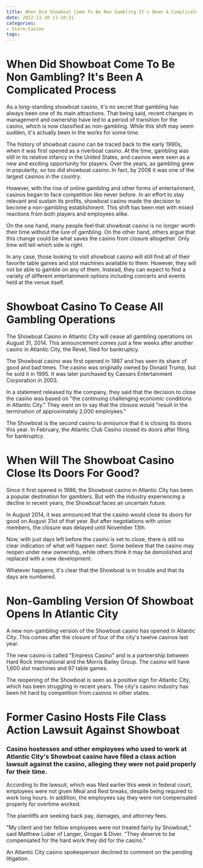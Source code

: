 ```yaml
---
title: When Did Showboat Come To Be Non Gambling It's Been A Complicated Process
date: 2022-11-30 11:10:21
categories:
- Storm Casino
tags:
---
```



#  When Did Showboat Come To Be Non Gambling? It's Been A Complicated Process

As a long-standing showboat casino, it's no secret that gambling has always been one of its main attractions. That being said, recent changes in management and ownership have led to a period of transition for the casino, which is now classified as non-gambling. While this shift may seem sudden, it's actually been in the works for some time.

The history of showboat casino can be traced back to the early 1990s, when it was first opened as a riverboat casino. At the time, gambling was still in its relative infancy in the United States, and casinos were seen as a new and exciting opportunity for players. Over the years, as gambling grew in popularity, so too did showboat casino. In fact, by 2008 it was one of the largest casinos in the country.

However, with the rise of online gambling and other forms of entertainment, casinos began to face competition like never before. In an effort to stay relevant and sustain its profits, showboat casino made the decision to become a non-gambling establishment. This shift has been met with mixed reactions from both players and employees alike.

On the one hand, many people feel that showboat casino is no longer worth their time without the lure of gambling. On the other hand, others argue that this change could be what saves the casino from closure altogether. Only time will tell which side is right.

In any case, those looking to visit showboat casino will still find all of their favorite table games and slot machines available to them. However, they will not be able to gamble on any of them. Instead, they can expect to find a variety of different entertainment options including concerts and events held at the venue itself.

#  Showboat Casino To Cease All Gambling Operations

The Showboat Casino in Atlantic City will cease all gambling operations on August 31, 2014. This announcement comes just a few weeks after another casino in Atlantic City, the Revel, filed for bankruptcy.

The Showboat casino was first opened in 1987 and has seen its share of good and bad times. The casino was originally owned by Donald Trump, but he sold it in 1995. It was later purchased by Caesars Entertainment Corporation in 2003.

In a statement released by the company, they said that the decision to close the casino was based on "the continuing challenging economic conditions in Atlantic City." They went on to say that the closure would "result in the termination of approximately 2,000 employees."

The Showboat is the second casino to announce that it is closing its doors this year. In February, the Atlantic Club Casino closed its doors after filing for bankruptcy.

#  When Will The Showboat Casino Close Its Doors For Good? 

Since it first opened in 1986, the Showboat casino in Atlantic City has been a popular destination for gamblers. But with the industry experiencing a decline in recent years, the Showboat faces an uncertain future. 

In August 2014, it was announced that the casino would close its doors for good on August 31st of that year. But after negotiations with union members, the closure was delayed until November 13th. 

Now, with just days left before the casino is set to close, there is still no clear indication of what will happen next. Some believe that the casino may reopen under new ownership, while others think it may be demolished and replaced with a new development. 

Whatever happens, it's clear that the Showboat is in trouble and that its days are numbered.

#  Non-Gambling Version Of Showboat Opens In Atlantic City

A new non-gambling version of the Showboat casino has opened in Atlantic City. This comes after the closure of four of the city's twelve casinos last year.

The new casino is called "Empress Casino" and is a partnership between Hard Rock International and the Morris Bailey Group. The casino will have 1,600 slot machines and 97 table games.

The reopening of the Showboat is seen as a positive sign for Atlantic City, which has been struggling in recent years. The city's casino industry has been hit hard by competition from casinos in other states.

#  Former Casino Hosts File Class Action Lawsuit Against Showboat

### Casino hostesses and other employees who used to work at Atlantic City's Showboat casino have filed a class action lawsuit against the casino, alleging they were not paid properly for their time.

According to the lawsuit, which was filed earlier this week in federal court, employees were not given Meal and Rest breaks, despite being required to work long hours. In addition, the employees say they were not compensated properly for overtime worked.

The plaintiffs are seeking back pay, damages, and attorney fees.

"My client and her fellow employees were not treated fairly by Showboat," said Matthew Luber of Langer, Grogan & Diver. "They deserve to be compensated for the hard work they did for the casino."

An Atlantic City casino spokesperson declined to comment on the pending litigation.